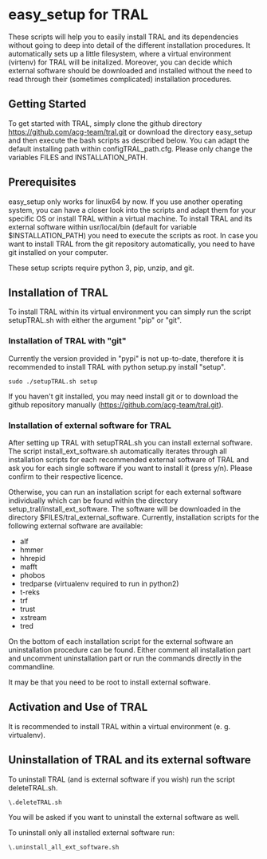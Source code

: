 # easy_setup for TRAL

These scripts will help you to easily install TRAL and its dependencies without going to deep into detail of the different installation procedures.
It automatically sets up a little filesystem, where a virtual environment (virtenv) for TRAL will be initalized.
Moreover, you can decide which external software should be downloaded and installed without the need to read through their (sometimes complicated) installation procedures.

## Getting Started

To get started with TRAL, simply clone the github directory https://github.com/acg-team/tral.git or download the directory easy_setup and then execute the bash scripts as described below.
You can adapt the default installing path within configTRAL_path.cfg. Please only change the variables FILES and INSTALLATION_PATH.

## Prerequisites

easy_setup only works for linux64 by now. If you use another operating system, you can have a closer look into the scripts and adapt them for your specific OS or install TRAL within a virtual machine.
To install TRAL and its external software within usr/local/bin (default for variable $INSTALLATION_PATH) you need to execute the scripts as root.
In case you want to install TRAL from the git repository automatically, you need to have git installed on your computer.

These setup scripts require python 3, pip, unzip, and git.

## Installation of TRAL

To install TRAL within its virtual environment you can simply run the script setupTRAL.sh with either the argument "pip" or "git".

### Installation of TRAL with "git"

Currently the version provided in "pypi" is not up-to-date, therefore it is recommended to install TRAL with python setup.py install "setup".

```
sudo ./setupTRAL.sh setup
```
If you haven't git installed, you may need install git or to download the github repository manually (https://github.com/acg-team/tral.git).


### Installation of external software for TRAL

After setting up TRAL with setupTRAL.sh you can install external software. 
The script install_ext_software.sh automatically iterates through all installation scripts for each recommended external software of TRAL and ask you for each single software if you want to install it (press y/n). Please confirm to their respective licence.

Otherwise, you can run an installation script for each external software individually which can be found within the directory setup_tral/install_ext_software.
The software will be downloaded in the directory $FILES/tral_external_software.
Currently, installation scripts for the following external software are available:

- alf
- hmmer
- hhrepid
- mafft
- phobos
- tredparse  (virtualenv required to run in python2)
- t-reks
- trf
- trust
- xstream
- tred

On the bottom of each installation script for the external software an uninstallation procedure can be found.
Either comment all installation part and uncomment uninstallation part or run the commands directly in the commandline.

It may be that you need to be root to install external software.

## Activation and Use of TRAL

It is recommended to install TRAL within a virtual environment (e. g. virtualenv).

## Uninstallation of TRAL and its external software

To uninstall TRAL (and is external software if you wish) run the script deleteTRAL.sh.

```
\.deleteTRAL.sh
```
You will be asked if you want to uninstall the external software as well.

To uninstall only all installed external software run:

```
\.uninstall_all_ext_software.sh
```

